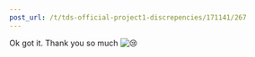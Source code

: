 ```yaml
---
post_url: /t/tds-official-project1-discrepencies/171141/267
---
```

Ok got it. Thank you so much ![:cry:](https://emoji.discourse-cdn.com/google/cry.png?v=14 ":cry:")